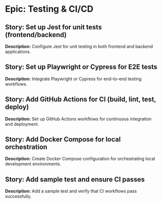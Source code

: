 # Epic: Testing & CI/CD

## Story: Set up Jest for unit tests (frontend/backend)

**Description:** Configure Jest for unit testing in both frontend and backend applications.

## Story: Set up Playwright or Cypress for E2E tests

**Description:** Integrate Playwright or Cypress for end-to-end testing workflows.

## Story: Add GitHub Actions for CI (build, lint, test, deploy)

**Description:** Set up GitHub Actions workflows for continuous integration and deployment.

## Story: Add Docker Compose for local orchestration

**Description:** Create Docker Compose configuration for orchestrating local development environments.

## Story: Add sample test and ensure CI passes

**Description:** Add a sample test and verify that CI workflows pass successfully.
